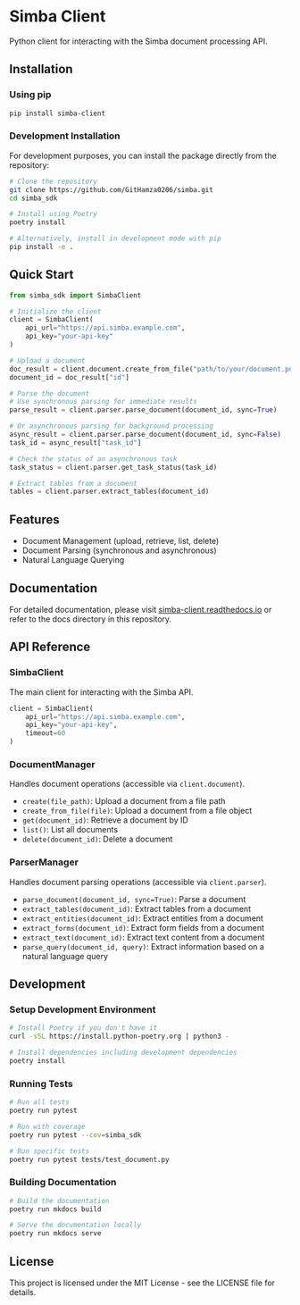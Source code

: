 # Simba Client  

Python client for interacting with the Simba document processing API.

## Installation

### Using pip

```bash
pip install simba-client
```

### Development Installation

For development purposes, you can install the package directly from the repository:

```bash
# Clone the repository
git clone https://github.com/GitHamza0206/simba.git
cd simba_sdk

# Install using Poetry
poetry install

# Alternatively, install in development mode with pip
pip install -e .
```

## Quick Start

```python
from simba_sdk import SimbaClient

# Initialize the client
client = SimbaClient(
    api_url="https://api.simba.example.com",
    api_key="your-api-key"
)

# Upload a document
doc_result = client.document.create_from_file("path/to/your/document.pdf")
document_id = doc_result["id"]

# Parse the document
# Use synchronous parsing for immediate results
parse_result = client.parser.parse_document(document_id, sync=True)

# Or asynchronous parsing for background processing
async_result = client.parser.parse_document(document_id, sync=False)
task_id = async_result["task_id"]

# Check the status of an asynchronous task
task_status = client.parser.get_task_status(task_id)

# Extract tables from a document
tables = client.parser.extract_tables(document_id)
```

## Features

- Document Management (upload, retrieve, list, delete)
- Document Parsing (synchronous and asynchronous)
- Natural Language Querying

## Documentation

For detailed documentation, please visit [simba-client.readthedocs.io](https://simba-client.readthedocs.io) or refer to the docs directory in this repository.

## API Reference

### SimbaClient

The main client for interacting with the Simba API.

```python
client = SimbaClient(
    api_url="https://api.simba.example.com",
    api_key="your-api-key",
    timeout=60
)
```

### DocumentManager

Handles document operations (accessible via `client.document`).

- `create(file_path)`: Upload a document from a file path
- `create_from_file(file)`: Upload a document from a file object
- `get(document_id)`: Retrieve a document by ID
- `list()`: List all documents
- `delete(document_id)`: Delete a document

### ParserManager

Handles document parsing operations (accessible via `client.parser`).

- `parse_document(document_id, sync=True)`: Parse a document
- `extract_tables(document_id)`: Extract tables from a document
- `extract_entities(document_id)`: Extract entities from a document
- `extract_forms(document_id)`: Extract form fields from a document
- `extract_text(document_id)`: Extract text content from a document
- `parse_query(document_id, query)`: Extract information based on a natural language query

## Development

### Setup Development Environment

```bash
# Install Poetry if you don't have it
curl -sSL https://install.python-poetry.org | python3 -

# Install dependencies including development dependencies
poetry install
```

### Running Tests

```bash
# Run all tests
poetry run pytest

# Run with coverage
poetry run pytest --cov=simba_sdk

# Run specific tests
poetry run pytest tests/test_document.py
```

### Building Documentation

```bash
# Build the documentation
poetry run mkdocs build

# Serve the documentation locally
poetry run mkdocs serve
```

## License

This project is licensed under the MIT License - see the LICENSE file for details.
